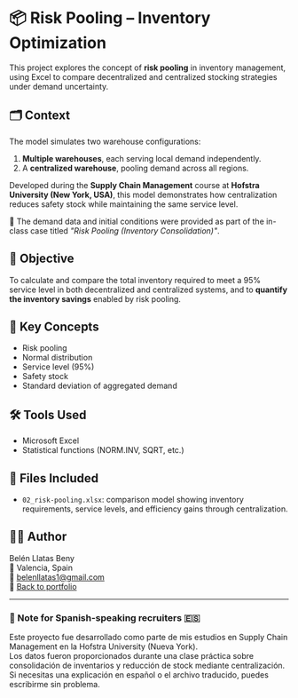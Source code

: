 # 📦 Risk Pooling – Inventory Optimization

This project explores the concept of **risk pooling** in inventory management, using Excel to compare decentralized and centralized stocking strategies under demand uncertainty.

## 🗂️ Context

The model simulates two warehouse configurations:  
1. **Multiple warehouses**, each serving local demand independently.  
2. A **centralized warehouse**, pooling demand across all regions.

Developed during the **Supply Chain Management** course at **Hofstra University (New York, USA)**, this model demonstrates how centralization reduces safety stock while maintaining the same service level.

🧾 The demand data and initial conditions were provided as part of the in-class case titled *"Risk Pooling (Inventory Consolidation)"*.

## 🎯 Objective

To calculate and compare the total inventory required to meet a 95% service level in both decentralized and centralized systems, and to **quantify the inventory savings** enabled by risk pooling.

## 🧠 Key Concepts

- Risk pooling  
- Normal distribution  
- Service level (95%)  
- Safety stock  
- Standard deviation of aggregated demand

## 🛠️ Tools Used

- Microsoft Excel  
- Statistical functions (NORM.INV, SQRT, etc.)

## 📁 Files Included

- `02_risk-pooling.xlsx`: comparison model showing inventory requirements, service levels, and efficiency gains through centralization.

## 👩‍💻 Author

Belén Llatas Beny  
📍 Valencia, Spain  
📧 belenllatas1@gmail.com  
🔗 [Back to portfolio](../README.md)

---

### 📝 Note for Spanish-speaking recruiters 🇪🇸

Este proyecto fue desarrollado como parte de mis estudios en Supply Chain Management en la Hofstra University (Nueva York).  
Los datos fueron proporcionados durante una clase práctica sobre consolidación de inventarios y reducción de stock mediante centralización.  
Si necesitas una explicación en español o el archivo traducido, puedes escribirme sin problema.
